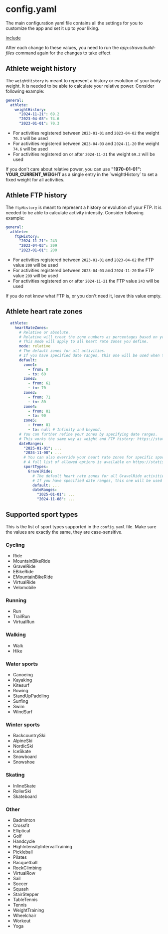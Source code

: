# config.yaml

The main configuration yaml file contains all the settings for you to customize the app and set it up to your liking.

[include](config-yaml-example.md ':include')

<div class="alert important">
After each change to these values, you need to run the <i>app:strava:build-files</i> command again for the changes to take effect
</div>

## Athlete weight history

The `weightHistory` is meant to represent a history or evolution of your body weight. It is needed to be able to calculate your relative power. Consider following example:

```yml
general:
  athlete:
    weightHistory:
      "2024-11-21": 69.2
      "2023-04-03": 74.6
      "2023-01-01": 70.3
```

* For activities registered between `2023-01-01` and `2023-04-02` the weight `70.3` will be used
* For activities registered between `2023-04-03` and `2024-11-20` the weight `74.6` will be used
* For activities registered on or after `2024-11-21` the weight `69.2` will be used

<div class="alert info">
If you don't care about relative power, you can use <strong>"1970-01-01": YOUR_CURRENT_WEIGHT</strong> as a single entry in the `weightHistory` to set a fixed weight for all activities.
</div>

## Athlete FTP history

The `ftpHistory` is meant to represent a history or evolution of your FTP. It is needed to be able to calculate activity intensity. Consider following example:

```yml
general:
  athlete:
    ftpHistory:
      "2024-11-21": 243
      "2023-04-03": 209
      "2023-01-01": 200
```

* For activities registered between `2023-01-01` and `2023-04-02` the FTP value `200` will be used
* For activities registered between `2023-04-03` and `2024-11-20` the FTP value `209` will be used
* For activities registered on or after `2024-11-21` the FTP value `243` will be used

If you do not know what FTP is, or you don't need it, leave this value empty.

## Athlete heart rate zones

```yaml
  athlete:
    heartRateZones:
      # Relative or absolute. 
      # Relative will treat the zone numbers as percentages based on your max heart rate, while absolute will treat them as actual heartbeats per minute.
      # This mode will apply to all heart rate zones you define.
      mode: relative
      # The default zones for all activities.
      # If you have specified date ranges, this one will be used when there's no exact match for the activity date.
      default:
        zone1:
          - from: 0
          - to: 60
        zone2:
          - from: 61
          - to: 70
        zone3:
          - from: 71
          - to: 80
        zone4:
          - from: 81
          - to: 90
        zone5:
          - from: 81
          - to: null # Infinity and beyond.
      # You can further refine your zones by specifying date ranges.
      # This works the same way as weight and FTP history: https://statistics-for-strava-docs.robiningelbrecht.be/#/configuration/main-configuration?id=athlete-weight-historys
      dateRanges:
        "2025-01-01": ...
        "2024-11-08": ...
        # You can also override your heart rate zones for specific sport types.    
        # A full list of allowed options is available on https://statistics-for-strava-docs.robiningelbrecht.be/#/configuration/main-configuration?id=supported-sport-types      
        sportTypes:
          GravelRide:
            # The default heart rate zones for all GravelRide activities.
            # If you have specified date ranges, this one will be used when there's no exact match for the activity date.
            default: ...
            dateRanges:
              "2025-01-01": ...
              "2024-11-08": ...
```

## Supported sport types

This is the list of sport types supported in the `config.yaml` file. Make sure the values are exactly the same, they are case-sensitive.

### Cycling

* Ride
* MountainBikeRide
* GravelRide
* EBikeRide
* EMountainBikeRide
* VirtualRide
* Velomobile

### Running

* Run
* TrailRun
* VirtualRun

### Walking

* Walk
* Hike

### Water sports

* Canoeing
* Kayaking
* Kitesurf
* Rowing
* StandUpPaddling
* Surfing
* Swim
* WindSurf

### Winter sports

* BackcountrySki
* AlpineSki
* NordicSki
* IceSkate
* Snowboard
* Snowshoe

### Skating

* InlineSkate
* RollerSki
* Skateboard

### Other

* Badminton
* Crossfit
* Elliptical
* Golf
* Handcycle
* HighIntensityIntervalTraining
* Pickleball
* Pilates
* Racquetball
* RockClimbing
* VirtualRow
* Sail
* Soccer
* Squash
* StairStepper
* TableTennis
* Tennis
* WeightTraining
* Wheelchair
* Workout
* Yoga